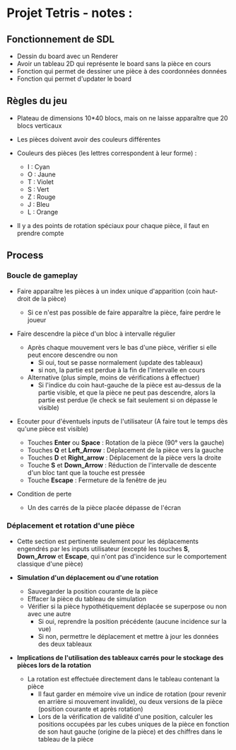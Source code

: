 # Projet Tetris - notes : 

## Fonctionnement de SDL

- Dessin du board avec un Renderer
- Avoir un tableau 2D qui représente le board sans la pièce en cours
- Fonction qui permet de dessiner une pièce à des coordonnées données
- Fonction qui permet d'updater le board 


## Règles du jeu

- Plateau de dimensions 10*40 blocs, mais on ne laisse apparaître que 20 blocs verticaux

- Les pièces doivent avoir des couleurs différentes

- Couleurs des pièces (les lettres correspondent à leur forme) : 
    - I : Cyan
    - O : Jaune
    - T : Violet
    - S : Vert
    - Z : Rouge
    - J : Bleu
    - L : Orange

- Il y a des points de rotation spéciaux pour chaque pièce, il faut en prendre compte


## Process

### Boucle de gameplay

- Faire apparaître les pièces à un index unique d'apparition (coin haut-droit de la pièce)
    - Si ce n'est pas possible de faire apparaître la pièce, faire perdre le joueur

- Faire descendre la pièce d'un bloc à intervalle régulier
    - Après chaque mouvement vers le bas d'une pièce, vérifier si elle peut encore descendre ou non
        - Si oui, tout se passe normalement (update des tableaux)
        - si non, la partie est perdue à la fin de l'intervalle en cours
    - Alternative (plus simple, moins de vérifications à effectuer)
        - Si l'indice du coin haut-gauche de la pièce est au-dessus de la partie visible, et que la pièce ne peut pas descendre, alors la partie est perdue (le check se fait seulement si on dépasse le visible)

- Ecouter pour d'éventuels inputs de l'utilisateur (A faire tout le temps dès qu'une pièce est visible)
    - Touches **Enter** ou **Space** : Rotation de la pièce (90° vers la gauche)
    - Touches **Q** et **Left_Arrow** : Déplacement de la pièce vers la gauche
    - Touches **D** et **Right_arrow** : Déplacement de la pièce vers la droite
    - Touche **S** et **Down_Arrow** : Réduction de l'intervalle de descente d'un bloc tant que la touche est pressée
    - Touche **Escape** : Fermeture de la fenêtre de jeu

- Condition de perte
    - Un des carrés de la pièce placée dépasse de l'écran 


### Déplacement et rotation d'une pièce

- Cette section est pertinente seulement pour les déplacements engendrés par les inputs utilisateur (excepté les touches **S**, **Down_Arrow** et **Escape**, qui n'ont pas d'incidence sur le comportement classique d'une pièce)

- **Simulation d'un déplacement ou d'une rotation**
    - Sauvegarder la position courante de la pièce
    - Effacer la pièce du tableau de simulation
    - Vérifier si la pièce hypothétiquement déplacée se superpose ou non avec une autre
        - Si oui, reprendre la position précédente (aucune incidence sur la vue)
        - Si non, permettre le déplacement et mettre à jour les données des deux tableaux

- **Implications de l'utilisation des tableaux carrés pour le stockage des pièces lors de la rotation**
    - La rotation est effectuée directement dans le tableau contenant la pièce
        - Il faut garder en mémoire vive un indice de rotation (pour revenir en arrière si mouvement invalide), ou deux versions de la pièce (position courante et après rotation)
        - Lors de la vérification de validité d'une position, calculer les positions occupées par les cubes uniques de la pièce en fonction de son haut gauche (origine de la pièce) et des chiffres dans le tableau de la pièce
